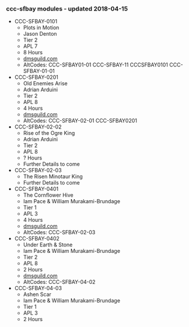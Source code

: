 ### ccc-sfbay modules - updated 2018-04-15
* CCC-SFBAY-0101
  * Plots in Motion
  * Jason Denton
  * Tier 2
  * APL 7
  * 8 Hours
  * [dmsguild.com](http://www.dmsguild.com/product/206459/CCCSFBAY0101-Plots-in-Motion?affiliate_id=757342)
  * AltCodes: CCC-SFBAY01-01 CCC-SFBAY-11 CCCSFBAY0101 CCC-SFBAY-01-01
* CCC-SFBAY-0201
  * Old Enemies Arise
  * Adrian Arduini
  * Tier 2
  * APL 8
  * 4 Hours
  * [dmsguild.com](http://www.dmsguild.com/product/230005/CCCSFBay0201-Old-Enemies-Arise?affiliate_id=757342)
  * AltCodes: CCC-SFBAY-02-01 CCC-SFBAY0201 
* CCC-SFBAY-02-02
  * Rise of the Ogre King
  * Adrian Arduini
  * Tier 2
  * APL 8
  * ? Hours
  * Further Details to come
* CCC-SFBAY-02-03
  * The Risen Minotaur King
  * Further Details to come
* CCC-SFBAY-0401
  * The Cornflower Hive
  * Iam Pace & William Murakami-Brundage
  * Tier 1
  * APL 3
  * 4 Hours
  * [dmsguild.com](http://www.dmsguild.com/product/232430/CCCSFBAY0401-The-Cornflower-Hive?affiliate_id=757342)
  * AltCodes: CCC-SFBAY-02-03
* CCC-SFBAY-0402
  * Under Earth & Stone
  * Iam Pace & William Murakami-Brundage
  * Tier 2
  * APL 8
  * 2 Hours
  * [dmsguild.com](http://www.dmsguild.com/product/232428/CCCSFBAY0402-Under-Earth--Stone?affiliate_id=757342)
  * AltCodes: CCC-SFBAY-04-02
* CCC-SFBAY-04-03
  * Ashen Scar
  * Iam Pace & William Murakami-Brundage
  * Tier 1
  * APL 3
  * 2 Hours
